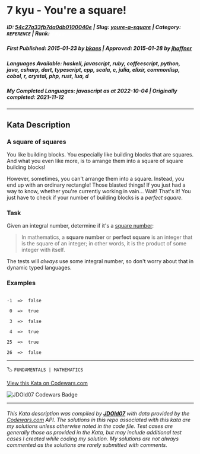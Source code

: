 # 7 kyu - You're a square!

##### **ID**: [54c27a33fb7da0db0100040e](https://www.codewars.com/kata/54c27a33fb7da0db0100040e) | **Slug**: [youre-a-square](https://www.codewars.com/kata/54c27a33fb7da0db0100040e) | **Category**: `REFERENCE` | **Rank**: <span style="color:white">7 kyu</span>

##### **First Published**: 2015-01-23 ***by*** [bkaes](https://www.codewars.com/users/bkaes) | **Approved**: 2015-01-28 ***by*** [jhoffner](https://www.codewars.com/users/jhoffner)

##### **Languages Available**: haskell, javascript, ruby, coffeescript, python, java, csharp, dart, typescript, cpp, scala, c, julia, elixir, commonlisp, cobol, r, crystal, php, rust, lua, d

##### **My Completed Languages**: javascript ***as at*** 2022-10-04 | **Originally completed**: 2021-11-12

---

## Kata Description


### A square of squares



You like building blocks. You especially like building blocks that are squares. And what you even like more, is to arrange them into a square of square building blocks!



However, sometimes, you can't arrange them into a square. Instead, you end up with an ordinary rectangle! Those blasted things! If you just had a way to know, whether you're currently working in vain… Wait! That's it! You just have to check if your number of building blocks is a _perfect square_.



### Task



Given an integral number, determine if it's a [square number](https://en.wikipedia.org/wiki/Square_number):



> In mathematics, a __square number__ or __perfect square__ is an integer that is the square of an integer; in other words, it is the product of some integer with itself.



The tests will _always_ use some integral number, so don't worry about that in dynamic typed languages.



### Examples



```

-1  =>  false

 0  =>  true

 3  =>  false

 4  =>  true

25  =>  true

26  =>  false

```

---


🏷 `FUNDAMENTALS | MATHEMATICS`


[View this Kata on Codewars.com](https://www.codewars.com/kata/54c27a33fb7da0db0100040e)

![](https://www.codewars.com/users/jdold07/badges/large "JDOld07 Codewars Badge")

---

###### *This Kata description was compiled by [**JDOld07**](https://tpstech.dev) with data provided by the [Codewars.com](https://www.codewars.com) API.  The solutions in this repo associated with this kata are my solutions unless otherwise noted in the code file.  Test cases are generally those as provided in the Kata, but may include additional test cases I created while coding my solution.  My solutions are not always commented as the solutions are rarely submitted with comments.*
